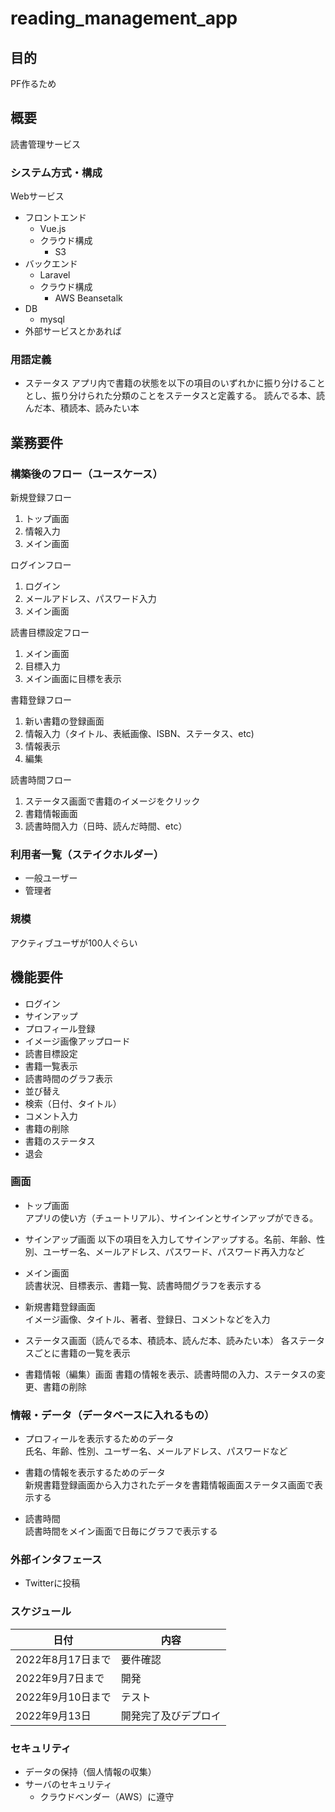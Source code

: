 # reading_management_app

## 目的

PF作るため

## 概要

読書管理サービス

### システム方式・構成

Webサービス

- フロントエンド
  - Vue.js
  - クラウド構成
    - S3
- バックエンド
  - Laravel
  - クラウド構成
    - AWS Beansetalk
- DB  
  - mysql
- 外部サービスとかあれば

### 用語定義

- ステータス
アプリ内で書籍の状態を以下の項目のいずれかに振り分けることとし、振り分けられた分類のことをステータスと定義する。
読んでる本、読んだ本、積読本、読みたい本

## 業務要件

### 構築後のフロー（ユースケース）

新規登録フロー

1. トップ画面
2. 情報入力
3. メイン画面

ログインフロー

1. ログイン
2. メールアドレス、パスワード入力
3. メイン画面

読書目標設定フロー

1. メイン画面
2. 目標入力
3. メイン画面に目標を表示

書籍登録フロー

1. 新い書籍の登録画面
2. 情報入力（タイトル、表紙画像、ISBN、ステータス、etc)
3. 情報表示
4. 編集

読書時間フロー

1. ステータス画面で書籍のイメージをクリック
2. 書籍情報画面
3. 読書時間入力（日時、読んだ時間、etc）

### 利用者一覧（ステイクホルダー）

- 一般ユーザー
- 管理者

### 規模

アクティブユーザが100人ぐらい

## 機能要件

- ログイン
- サインアップ
- プロフィール登録
- イメージ画像アップロード
- 読書目標設定
- 書籍一覧表示
- 読書時間のグラフ表示
- 並び替え
- 検索（日付、タイトル）
- コメント入力
- 書籍の削除
- 書籍のステータス
- 退会

### 画面

- トップ画面  
アプリの使い方（チュートリアル）、サインインとサインアップができる。

- サインアップ画面
以下の項目を入力してサインアップする。名前、年齢、性別、ユーザー名、メールアドレス、パスワード、パスワード再入力など

- メイン画面  
読書状況、目標表示、書籍一覧、読書時間グラフを表示する

- 新規書籍登録画面  
イメージ画像、タイトル、著者、登録日、コメントなどを入力

- ステータス画面（読んでる本、積読本、読んだ本、読みたい本）
各ステータスごとに書籍の一覧を表示

- 書籍情報（編集）画面
書籍の情報を表示、読書時間の入力、ステータスの変更、書籍の削除

### 情報・データ（データベースに入れるもの）

- プロフィールを表示するためのデータ  
氏名、年齢、性別、ユーザー名、メールアドレス、パスワードなど

- 書籍の情報を表示するためのデータ  
新規書籍登録画面から入力されたデータを書籍情報画面ステータス画面で表示する

- 読書時間  
読書時間をメイン画面で日毎にグラフで表示する

### 外部インタフェース

- Twitterに投稿

### スケジュール

| 日付 | 内容 |  
----|----
| 2022年8月17日まで | 要件確認 |  
| 2022年9月7日まで | 開発 |  
| 2022年9月10日まで | テスト |  
| 2022年9月13日 | 開発完了及びデプロイ|  

### セキュリティ

- データの保持（個人情報の収集）
- サーバのセキュリティ
  - クラウドベンダー（AWS）に遵守
  
